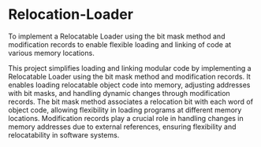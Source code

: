 # Relocation-Loader
To implement a Relocatable Loader using the bit mask method and modification records to enable flexible loading and linking of code at various memory locations.


This project simplifies loading and linking modular code by implementing a Relocatable Loader using the bit mask method and modification records. It enables loading relocatable object code into memory, adjusting addresses with bit masks, and handling dynamic changes through modification records. The bit mask method associates a relocation bit with each word of object code, allowing flexibility in loading programs at different memory locations. Modification records play a crucial role in handling changes in memory addresses due to external references, ensuring flexibility and relocatability in software systems.
